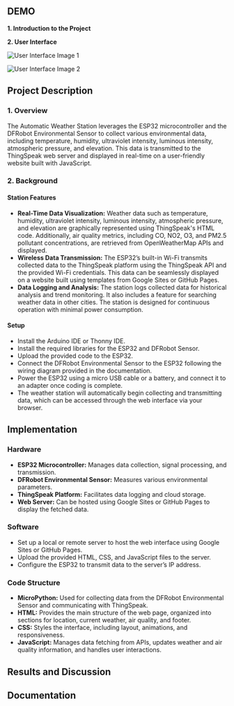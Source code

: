 ## DEMO

**1. Introduction to the Project**

**2. User Interface**

![User Interface Image 1](https://prod-files-secure.s3.us-west-2.amazonaws.com/20ca33b6-85bf-42aa-b292-2895dee8f79f/f1282698-b611-48d7-9570-a57becd718a5/Untitled.png)

![User Interface Image 2](https://prod-files-secure.s3.us-west-2.amazonaws.com/20ca33b6-85bf-42aa-b292-2895dee8f79f/23781abb-79f9-42d2-ad41-d9e21f2732f1/Untitled.png)

## Project Description

### 1. Overview

The Automatic Weather Station leverages the ESP32 microcontroller and the DFRobot Environmental Sensor to collect various environmental data, including temperature, humidity, ultraviolet intensity, luminous intensity, atmospheric pressure, and elevation. This data is transmitted to the ThingSpeak web server and displayed in real-time on a user-friendly website built with JavaScript.

### 2. Background

#### Station Features

- **Real-Time Data Visualization:** Weather data such as temperature, humidity, ultraviolet intensity, luminous intensity, atmospheric pressure, and elevation are graphically represented using ThingSpeak's HTML code. Additionally, air quality metrics, including CO, NO2, O3, and PM2.5 pollutant concentrations, are retrieved from OpenWeatherMap APIs and displayed.
- **Wireless Data Transmission:** The ESP32’s built-in Wi-Fi transmits collected data to the ThingSpeak platform using the ThingSpeak API and the provided Wi-Fi credentials. This data can be seamlessly displayed on a website built using templates from Google Sites or GitHub Pages.
- **Data Logging and Analysis:** The station logs collected data for historical analysis and trend monitoring. It also includes a feature for searching weather data in other cities. The station is designed for continuous operation with minimal power consumption.

#### Setup

- Install the Arduino IDE or Thonny IDE.
- Install the required libraries for the ESP32 and DFRobot Sensor.
- Upload the provided code to the ESP32.
- Connect the DFRobot Environmental Sensor to the ESP32 following the wiring diagram provided in the documentation.
- Power the ESP32 using a micro USB cable or a battery, and connect it to an adapter once coding is complete.
- The weather station will automatically begin collecting and transmitting data, which can be accessed through the web interface via your browser.

## Implementation

### Hardware

- **ESP32 Microcontroller:** Manages data collection, signal processing, and transmission.
- **DFRobot Environmental Sensor:** Measures various environmental parameters.
- **ThingSpeak Platform:** Facilitates data logging and cloud storage.
- **Web Server:** Can be hosted using Google Sites or GitHub Pages to display the fetched data.

### Software

- Set up a local or remote server to host the web interface using Google Sites or GitHub Pages.
- Upload the provided HTML, CSS, and JavaScript files to the server.
- Configure the ESP32 to transmit data to the server’s IP address.

### Code Structure

- **MicroPython:** Used for collecting data from the DFRobot Environmental Sensor and communicating with ThingSpeak.
- **HTML:** Provides the main structure of the web page, organized into sections for location, current weather, air quality, and footer.
- **CSS:** Styles the interface, including layout, animations, and responsiveness.
- **JavaScript:** Manages data fetching from APIs, updates weather and air quality information, and handles user interactions.

## Results and Discussion

## Documentation
